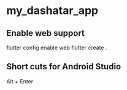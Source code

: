 # my_dashatar_app

## Enable web support
flutter config enable web
flutter create .

## Short cuts for Android Studio
Alt + Enter